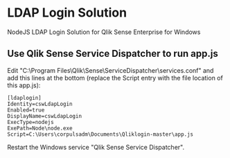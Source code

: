 # LDAP Login Solution
NodeJS LDAP Login Solution for Qlik Sense Enterprise for Windows



## Use Qlik Sense Service Dispatcher to run app.js
Edit "C:\Program Files\Qlik\Sense\ServiceDispatcher\services.conf" and add this lines at the bottom (replace the Script entry with the file location of this app.js):
```
[ldaplogin]
Identity=cswLdapLogin
Enabled=true
DisplayName=cswLdapLogin
ExecType=nodejs
ExePath=Node\node.exe
Script=C:\Users\corpulsadm\Documents\Qliklogin-master\app.js
```
Restart the Windows service "Qlik Sense Service Dispatcher". 
